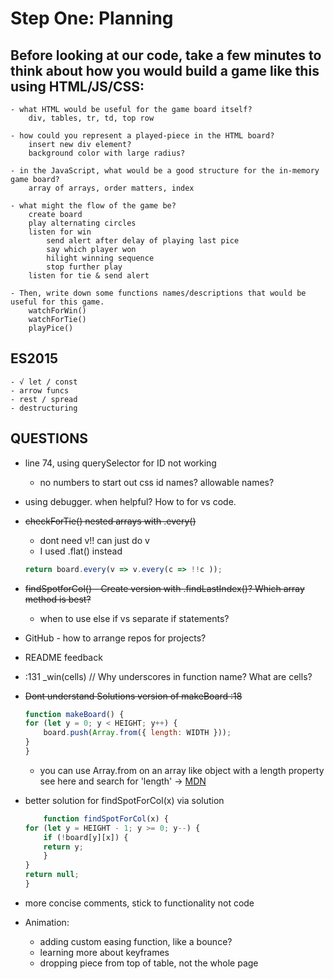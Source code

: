 # Step One: Planning

## Before looking at our code, take a few minutes to think about how you would build a game like this using HTML/JS/CSS:

    - what HTML would be useful for the game board itself?
        div, tables, tr, td, top row

    - how could you represent a played-piece in the HTML board?
        insert new div element?
        background color with large radius?

    - in the JavaScript, what would be a good structure for the in-memory game board?
        array of arrays, order matters, index

    - what might the flow of the game be?
        create board
        play alternating circles
        listen for win
            send alert after delay of playing last pice
            say which player won
            hilight winning sequence
            stop further play
        listen for tie & send alert

    - Then, write down some functions names/descriptions that would be useful for this game.
        watchForWin()
        watchForTie()
        playPice()

## ES2015

    - √ let / const
    - arrow funcs
    - rest / spread
    - destructuring



## QUESTIONS
    
- line 74, using querySelector for ID not working
    - no numbers to start out css id names? allowable names?

- using debugger. when helpful? How to for vs code. 

- ~~checkForTie() nested arrays with .every()~~
    - dont need v!! can just do v
    - I used .flat() instead
    ```js
    return board.every(v => v.every(c => !!c ));
    ```

- ~~findSpotforCol() - Create version with .findLastIndex()? Which array method is best?~~
    - when to use else if vs separate if statements?

- GitHub - how to arrange repos for projects?

- README feedback

- :131 _win(cells) // Why underscores in function name? What are cells?

- ~~Dont understand Solutions version of makeBoard :18~~
    ```js
    function makeBoard() {
    for (let y = 0; y < HEIGHT; y++) {
        board.push(Array.from({ length: WIDTH }));
    }
    }
    ```
    - you can use Array.from on an array like object with a length property see here and search for 'length' -> [MDN](https://developer.mozilla.org/en-US/docs/Web/JavaScript/Reference/Global_Objects/Array/from) 

- better solution for findSpotForCol(x) via solution
    ```js
        function findSpotForCol(x) {
    for (let y = HEIGHT - 1; y >= 0; y--) {
        if (!board[y][x]) {
        return y;
        }
    }
    return null;
    }
    ```

- more concise comments, stick to functionality not code

- Animation: 
    - adding custom easing function, like a bounce?
    - learning more about keyframes
    - dropping piece from top of table, not the whole page
